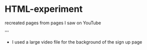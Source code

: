 # HTML-experiment
recreated pages from pages I saw on YouTube


'''

- I used a large video file for the background of the sign up page
